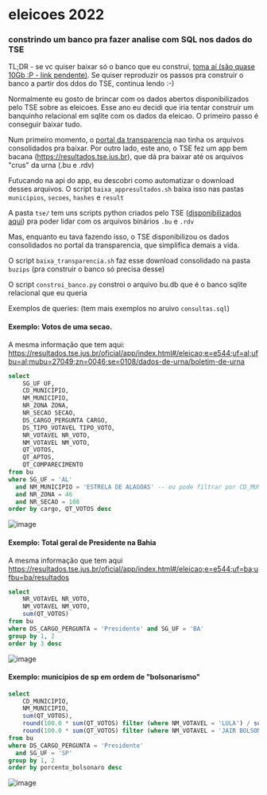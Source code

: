 # eleicoes 2022

### constrindo um banco pra fazer analise com SQL nos dados do TSE

TL;DR - se vc quiser baixar só o banco que eu construí, [toma aí (são quase 10Gb :P - link pendente)](). Se quiser reproduzir os passos pra construir o banco a partir dos ddos do TSE, continua lendo :-)

Normalmente eu gosto de brincar com os dados abertos disponibilizados pelo TSE sobre as eleicoes.
Esse ano eu decidi que iria tentar construir um banquinho relacional em sqlite com os dados da eleicao.
O primeiro passo é conseguir baixar tudo.

Num primeiro momento, o [portal da transparencia](https://dadosabertos.tse.jus.br/organization/tse-agel) nao tinha os arquivos consolidados pra baixar.
Por outro lado, este ano, o TSE fez um app bem bacana (https://resultados.tse.jus.br), que dá pra baixar até os arquivos "crus" da urna (.bu e .rdv)

Futucando na api do app, eu descobri como automatizar o download desses arquivos. O script `baixa_appresultados.sh` baixa isso nas pastas `municipios`, `secoes`, `hashes` e `result`

A pasta `tse/` tem uns scripts python criados pelo TSE ([disponibilizados aqui](https://www.tse.jus.br/eleicoes/eleicoes-2022/documentacao-tecnica-do-software-da-urna-eletronica)) pra poder lidar com os arquivos binários `.bu` e `.rdv`

Mas, enquanto eu tava fazendo isso, o TSE disponibilizou os dados consolidados no portal da transparencia, que simplifica demais a vida.

O script `baixa_transparencia.sh` faz esse download consolidado na pasta `buzips` (pra construir o banco só precisa desse)

O script `constroi_banco.py` constroi o arquivo bu.db que é o banco sqlite relacional que eu queria

Exemplos de queries: (tem mais exemplos no aruivo `consultas.sql`)

#### Exemplo: Votos de uma secao. 

A mesma informação que tem aqui: https://resultados.tse.jus.br/oficial/app/index.html#/eleicao;e=e544;uf=al;ufbu=al;mubu=27049;zn=0046;se=0108/dados-de-urna/boletim-de-urna
```sql
select 
	SG_UF UF,
	CD_MUNICIPIO,
	NM_MUNICIPIO,
	NR_ZONA ZONA,
	NR_SECAO SECAO,
	DS_CARGO_PERGUNTA CARGO,
	DS_TIPO_VOTAVEL TIPO_VOTO,
	NR_VOTAVEL NR_VOTO,
	NM_VOTAVEL NM_VOTO,
	QT_VOTOS,
	QT_APTOS,
	QT_COMPARECIMENTO 
from bu 
where SG_UF = 'AL'
  and NM_MUNICIPIO = 'ESTRELA DE ALAGOAS' -- ou pode filtrar por CD_MUNICIPIO = 27049
  and NR_ZONA = 46
  and NR_SECAO = 108
order by cargo, QT_VOTOS desc
```
![image](https://user-images.githubusercontent.com/218821/194704061-464b7489-f115-4d90-aa3c-7821842f7ad8.png)


#### Exemplo: Total geral de Presidente na Bahia

A mesma informação que tem aqui https://resultados.tse.jus.br/oficial/app/index.html#/eleicao;e=e544;uf=ba;ufbu=ba/resultados

```sql
select 
	NR_VOTAVEL NR_VOTO,
	NM_VOTAVEL NM_VOTO,
	sum(QT_VOTOS)
from bu 
where DS_CARGO_PERGUNTA = 'Presidente' and SG_UF = 'BA'
group by 1, 2
order by 3 desc
```
![image](https://user-images.githubusercontent.com/218821/194703966-efd06091-2648-4631-8e94-637c2bac536e.png)


#### Exemplo: municipios de sp em ordem de "bolsonarismo"

```sql
select 
	CD_MUNICIPIO,
	NM_MUNICIPIO,
	sum(QT_VOTOS),
	round(100.0 * sum(QT_VOTOS) filter (where NM_VOTAVEL = 'LULA') / sum(QT_VOTOS), 2) as porcento_lula,
	round(100.0 * sum(QT_VOTOS) filter (where NM_VOTAVEL = 'JAIR BOLSONARO') / sum(QT_VOTOS), 2) as porcento_bolsonaro
from bu 
where DS_CARGO_PERGUNTA = 'Presidente' 
  and SG_UF = 'SP'
group by 1, 2
order by porcento_bolsonaro desc
```
![image](https://user-images.githubusercontent.com/218821/194705549-febdf1a7-83bc-453e-844f-16200dcecb39.png)
